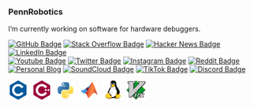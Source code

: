 ### PennRobotics

I’m currently working on software for hardware debuggers.

<!-- --><div id="badges">
  <a href="https://github.com/PennRobotics/"><img src="https://img.shields.io/badge/GitHub-darkslategrey?style=plastic&logo=github&logoColor=white" alt="GitHub Badge"/></a>
  <a href="https://stackoverflow.com/users/10641561"><img src="https://img.shields.io/badge/StackOverflow-darkorange?style=plastic&logo=stackoverflow&logoColor=white" alt="Stack Overflow Badge"/></a>
  <a href="https://news.ycombinator.com/user?id=PennRobotics"><img src="https://img.shields.io/badge/HackerNews-orange?style=plastic&logo=ycombinator&logoColor=white" alt="Hacker News Badge"/></a>
  <a href="https://www.linkedin.com/in/pennrobotics/"><img src="https://img.shields.io/badge/LinkedIn-steelblue?style=plastic&logo=linkedin&logoColor=white" alt="LinkedIn Badge"/></a>
  <br/>
  <a href=""><img src="https://img.shields.io/badge/YouTube-crimson?style=plastic&logo=youtube&logoColor=white" alt="Youtube Badge"/></a>
  <a href=""><img src="https://img.shields.io/badge/Twitter-dodgerblue?style=plastic&logo=twitter&logoColor=white" alt="Twitter Badge"/></a>
  <a href=""><img src="https://img.shields.io/badge/Instagram-lightcoral?style=plastic&logo=instagram&logoColor=white" alt="Instagram Badge"/></a>
  <a href=""><img src="https://img.shields.io/badge/Reddit-orangered?style=plastic&logo=reddit&logoColor=white" alt="Reddit Badge"/></a>
  <br/>
  <a href=""><img src="https://img.shields.io/badge/Personal Blog-white?style=plastic" alt="Personal Blog"/></a>
  <a href=""><img src="https://img.shields.io/badge/SoundCloud-orangered?style=plastic&logo=soundcloud&logoColor=white" alt="SoundCloud Badge"/></a>
  <a href=""><img src="https://img.shields.io/badge/TikTok-black?style=plastic&logo=tiktok&logoColor=white" alt="TikTok Badge"/></a>
  <a href=""><img src="https://img.shields.io/badge/Discord-mediumpurple?style=plastic&logo=discord&logoColor=white" alt="Discord Badge"/></a>
</div><!-- -->

  
<div>
  <img src="https://github.com/devicons/devicon/blob/master/icons/c/c-plain.svg" title="C" alt="C" width="40" height="40"/>&nbsp;
  <img src="https://github.com/devicons/devicon/blob/master/icons/cplusplus/cplusplus-plain.svg" title="C++" alt="C++" width="40" height="40"/>&nbsp;
  <img src="https://github.com/devicons/devicon/blob/master/icons/python/python-original.svg" title="Python" alt="Python" width="40" height="40"/>&nbsp;
  <img src="https://github.com/devicons/devicon/blob/master/icons/matlab/matlab-original.svg" title="Matlab" alt="Matlab" width="40" height="40"/>&nbsp;
  <img src="https://github.com/devicons/devicon/blob/master/icons/linux/linux-original.svg" title="Linux" alt="Linux" width="40" height="40"/>&nbsp;
  <img src="https://github.com/devicons/devicon/blob/master/icons/vim/vim-original.svg" title="Vim" alt="Vim" width="40" height="40"/>
</div>

